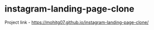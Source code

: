 # instagram-landing-page-clone

Project link - https://mohitg07.github.io/instagram-landing-page-clone/

